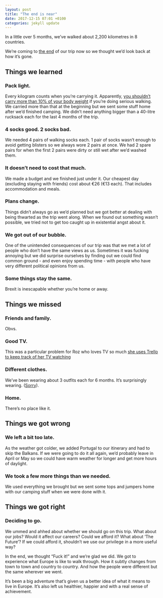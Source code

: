 ```yaml
---
layout: post
title: "The end is near"
date: 2017-12-15 07:01 +0100
categories: jekyll update
---
```


In a little over 5 months, we’ve walked about 2,200 kilometres in 8 countries.

We’re coming to [the end](https://youtu.be/JSUIQgEVDM4?t=56s) of our trip now so we thought we’d look back at how it’s gone.

## Things we learned

### Pack light.

Every kilogram counts when you’re carrying it. Apparently, [you shouldn’t carry more than 10% of your body weight](https://www.caminodesantiago.me/should-my-backpack-be-10-of-my-weight/) if you’re doing serious walking. We carried more than that at the beginning but we sent some stuff home after we’d finished camping. We didn’t need anything bigger than a 40-litre rucksack each for the last 4 months of the trip.

### 4 socks good. 2 socks bad.

We needed 4 pairs of walking socks each. 1 pair of socks wasn’t enough to avoid getting blisters so we always wore 2 pairs at once. We had 2 spare pairs for when the first 2 pairs were dirty or still wet after we’d washed them.

### It doesn’t need to cost that much. 

We made a budget and we finished just under it. Our cheapest day (excluding staying with friends) cost about €26 (€13 each). That includes accommodation and meals.

### Plans change. 

Things didn’t always go as we’d planned but we got better at dealing with being thwarted as the trip went along. When we found out something wasn’t possible, we tried not to get too caught up in existential angst about it.

### We got out of our bubble. 

One of the unintended consequences of our trip was that we met a lot of people who don’t have the same views as us. Sometimes it was fucking annoying but we did surprise ourselves by finding out we could find common ground - and even enjoy spending time - with people who have very different political opinions from us. 

### Some things stay the same.

Brexit is inescapable whether you’re home or away.

## Things we missed

### Friends and family.

Obvs.

### Good TV. 

This was a particular problem for Roz who loves TV so much [she uses Trello to keep track of her TV watching](https://trello.com/b/tvYpam18/rozs-tv-planning)

### Different clothes. 

We’ve been wearing about 3 outfits each for 6 months. It’s surprisingly wearing. ([Sorry](https://youtu.be/fRh_vgS2dFE?t=1m21s)). 

### Home. 

There’s no place like it.

## Things we got wrong
 
### We left a bit too late. 

As the weather got colder, we added Portugal to our itinerary and had to skip the Balkans. If we were going to do it all again, we’d probably leave in April or May so we could have warm weather for longer and get more hours of daylight. 

### We took a few more things than we needed. 

We used everything we brought but we sent some tops and jumpers home with our camping stuff when we were done with it. 

## Things we got right 

### Deciding to go. 

We ummed and ahhed about whether we should go on this trip. What about our jobs? Would it affect our careers? Could we afford it? What about ‘The Future’? If we could afford it, shouldn’t we use our privilege in a more useful way? 

In the end, we thought “Fuck it!” and we’re glad we did. We got to experience what Europe is like to walk through. How it subtly changes from town to town and country to country. And how the people were different but the same wherever we went. 

It’s been a big adventure that’s given us a better idea of what it means to live in Europe. It’s also left us healthier, happier and with a real sense of achievement. 

